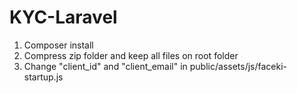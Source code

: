 # KYC-Laravel

1. Composer install
2. Compress zip folder and keep all files on root folder
3. Change "client_id" and "client_email" in public/assets/js/faceki-startup.js
